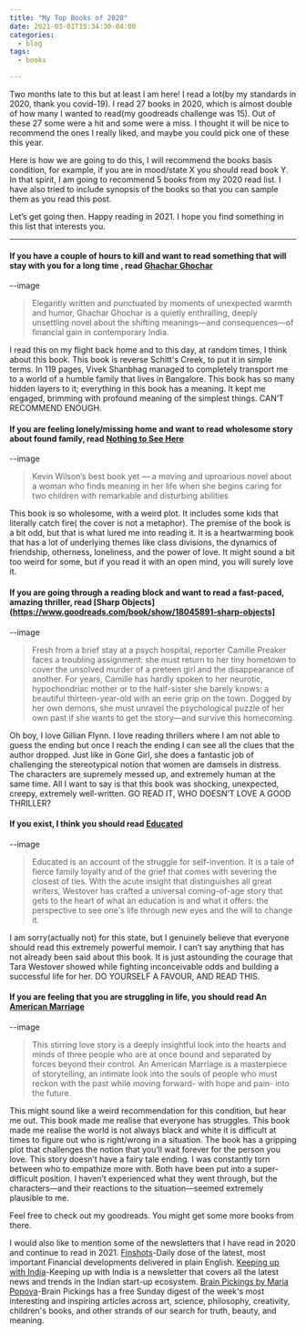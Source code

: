 ```yaml
---
title: "My Top Books of 2020"
date: 2021-03-01T15:34:30-04:00
categories:
  - blog
tags:
  - books

---
```


Two months late to this but at least I am here! I read a lot(by my standards in 2020, thank you covid-19). I read 27 books in 2020, which is almost double of how many I wanted to read(my goodreads challenge was 15). Out of these 27 some were a hit and some were a miss. I thought it will be nice to recommend the ones I really liked, and maybe you could pick one of these this year.

Here is how we are going to do this, I will recommend the books basis condition, for example, if you are in mood/state X  you should read book Y. In that spirit, I am going to recommend 5 books from  my 2020 read list. I have also tried to include synopsis of the books so that you can sample them as you read this post. 

Let’s get going then. Happy reading in 2021. I hope you find something in this list that interests you. 

---

#### If you have a couple of hours to kill and want to read something that will stay with you for a long time , read [Ghachar Ghochar](https://www.goodreads.com/book/show/30267604-ghachar-ghochar)

--image

> Elegantly written and punctuated by moments of unexpected warmth and humor, Ghachar Ghochar is a quietly enthralling, deeply unsettling novel about the shifting meanings—and consequences—of financial gain in contemporary India.

I read this on my flight back home and to this day, at random times, I think about this book. This book is reverse Schitt's Creek, to put it in simple terms. In 119 pages, Vivek Shanbhag managed to completely transport me to a world of a humble family that lives in Bangalore. This book has so many hidden layers to it; everything in this book has a meaning. It kept me engaged, brimming with profound meaning of the simplest things. CAN’T RECOMMEND ENOUGH. 
 
#### If you are feeling lonely/missing home and want to read wholesome story about found family, read [Nothing to See Here](https://www.goodreads.com/book/show/42519313-nothing-to-see-here)

--image

> Kevin Wilson’s best book yet — a moving and uproarious novel about a woman who finds meaning in her life when she begins caring for two children with remarkable and disturbing abilities

This book is so wholesome, with a weird plot. It includes some kids that literally catch fire( the cover is not a metaphor). The premise of the book is a bit odd, but that is what lured me into reading it. It is a heartwarming book that has a lot of underlying themes like  class divisions, the dynamics of friendship, otherness, loneliness, and the power of love. It might sound a bit too weird for some, but if you read it with an open mind, you will surely love it. 

#### If you are going through a reading block and want to read a fast-paced, amazing thriller, read [Sharp Objects](https://www.goodreads.com/book/show/18045891-sharp-objects]
--image

> Fresh from a brief stay at a psych hospital, reporter Camille Preaker faces a troubling assignment: she must return to her tiny hometown to cover the unsolved murder of a preteen girl and the disappearance of another. For years, Camille has hardly spoken to her neurotic, hypochondriac mother or to the half-sister she barely knows: a beautiful thirteen-year-old with an eerie grip on the town. Dogged by her own demons, she must unravel the psychological puzzle of her own past if she wants to get the story—and survive this homecoming.

Oh boy, I love Gillian Flynn. I love reading thrillers where I am not able to guess the ending but once I reach the ending I can see all the clues that the author dropped.  Just like in Gone Girl, she does a fantastic job of challenging the stereotypical notion that women are damsels in distress.  The characters are supremely messed up, and extremely human at the same time.  All I want to say is that this book was shocking, unexpected, creepy, extremely well-written. GO READ IT, WHO DOESN’T LOVE A GOOD THRILLER?

#### If you exist, I think you should  read [Educated](https://www.goodreads.com/book/show/35133922-educated)
--image

> Educated is an account of the struggle for self-invention. It is a tale of fierce family loyalty and of the grief that comes with severing the closest of ties. With the acute insight that distinguishes all great writers, Westover has crafted a universal coming-of-age story that gets to the heart of what an education is and what it offers: the perspective to see one's life through new eyes and the will to change it.

I am sorry(actually not) for this state, but I genuinely believe that everyone should read this extremely powerful memoir. I can’t say anything that has not already been said about this book. It is just astounding the courage that Tara Westover showed while fighting inconceivable odds and building a successful life for her. DO YOURSELF A FAVOUR, AND READ THIS.

#### If you are feeling that you are struggling in life, you should  read An [American Marriage](https://www.goodreads.com/book/show/35133922-educated)
--image

> This stirring love story is a deeply insightful look into the hearts and minds of three people who are at once bound and separated by forces beyond their control. An American Marriage is a masterpiece of storytelling, an intimate look into the souls of people who must reckon with the past while moving forward- with hope and pain- into the future.

This might sound like a weird recommendation for this condition, but hear me out. This book made me realise that everyone has struggles. This book made me realise the world is not always black and white it is difficult at times to figure out who is right/wrong in a situation. The book has a gripping plot that challenges the notion that you’ll wait forever for the person you love. This story doesn’t have a fairy tale ending. I was constantly torn between who to empathize more with. Both have been put into a super-difficult position. I haven’t experienced what they went through, but the characters—and their reactions to the situation—seemed extremely plausible to me.

Feel free to check out my goodreads. You might get some more books from there.

I would also like to mention some of the newsletters that I have read in  2020 and continue to read in 2021.
[Finshots](https://finshots.in)-Daily dose of the latest, most important Financial developments delivered in plain English.
[Keeping up with India](https://keepingupwithindia.com)-Keeping up with India is a newsletter that covers all the latest news and trends in the Indian start-up ecosystem.
[Brain Pickings by Maria Popova](https://www.brainpickings.org)-Brain Pickings has a free Sunday digest of the week's most interesting and inspiring articles across art, science, philosophy, creativity, children's books, and other strands of our search for truth, beauty, and meaning.
